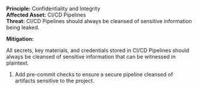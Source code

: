 **Principle:** Confidentiality and Integrity  
**Affected Asset:** CI/CD Pipelines  
**Threat:** CI/CD Pipelines should always be cleansed of sensitive information being leaked.

**Mitigation:**

All secrets, key materials, and credentials stored in CI/CD Pipelines should always be cleansed of sensitive information that can be witnessed in plaintext.

1. Add pre-commit checks to ensure a secure pipeline cleansed of artifacts sensitive to the project.